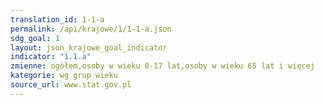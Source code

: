 ```yaml
---
translation_id: 1-1-a
permalink: /api/krajowe/1/1-1-a.json
sdg_goal: 1
layout: json_krajowe_goal_indicator
indicator: "1.1.a"
zmienne: ogółem,osoby w wieku 0-17 lat,osoby w wieku 65 lat i więcej
kategorie: wg grup wieku
source_url: www.stat.gov.pl
---
```

